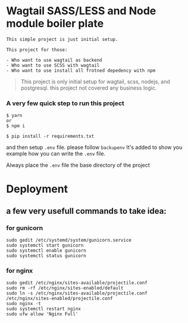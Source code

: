 # Wagtail SASS/LESS and Node module boiler plate

```
This simple project is just initial setup.

This project for those:

- Who want to use wagtail as backend
- Who want to use SCSS with wagtail
- Who want to use install all frotned depedency with npm
```



> This project is only initial setup for wagtail, scss, nodejs, and postgresql. this project not covered any business logic.


### A very few quick step to run this project

```
$ yarn
or 
$ npm i

$ pip install -r requirements.txt

```

and then setup `.env` file. please follow `backupenv` It's added to show you example how you can write the `.env` file.

Always place the `.env` file the base directory of the project



# Deployment


## a few very usefull commands to take idea:

### for gunicorn

```
sudo gedit /etc/systemd/system/gunicorn.service
sudo systemctl start gunicorn
sudo systemctl enable gunicorn
sudo systemctl status gunicorn
```


### for nginx
```
sudo gedit /etc/nginx/sites-available/projectile.conf
sudo rm -rf /etc/nginx/sites-enabled/default
sudo ln -s /etc/nginx/sites-available/projectile.conf /etc/nginx/sites-enabled/projectile.conf
sudo nginx -t
sudo systemctl restart nginx
sudo ufw allow 'Nginx Full'
```

